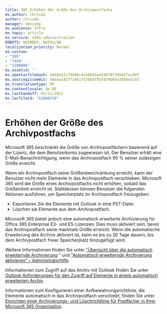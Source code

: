 ```yaml
---
title: 305 Erhöhen der Größe des Archivpostfachs
ms.author: chrisda
author: chrisda
manager: dansimp
ms.audience: ITPro
ms.topic: article
ms.service: o365-administration
ROBOTS: NOINDEX, NOFOLLOW
localization_priority: Normal
ms.custom:
- "305"
- "7494"
- "3100006"
ms.assetid: ''
ms.openlocfilehash: 5de8d12c74b0bc4cb0503a4199f07348427ac897
ms.sourcegitcommit: 49eaa1417714617d768df85fd79b65e35b6e5c83
ms.translationtype: MT
ms.contentlocale: de-DE
ms.lasthandoff: 02/11/2022
ms.locfileid: "62668219"
---
```

# <a name="increase-the-archive-mailbox-size"></a>Erhöhen der Größe des Archivpostfachs

Microsoft 365 beschränkt die Größe von Archivpostfächern basierend auf der Lizenz, die dem Benutzerkonto zugewiesen ist. Der Benutzer erhält eine E-Mail-Benachrichtigung, wenn das Archivpostfach 90 % seiner zulässigen Größe erreicht.

Wenn ein Archivpostfach seine Größenbeschränkung erreicht, kann der Benutzer nicht mehr Elemente in das Archivpostfach verschieben. Microsoft 365 wird die Größe eines Archivpostfachs nicht erhöhen, sobald das Größenlimit erreicht ist. Stattdessen können Benutzer die folgenden Aktionen ausführen, um Speicherplatz im Archivpostfach freizugeben:

- Exportieren Sie die Elemente mit Outlook in eine PST-Datei.
- Löschen sie Elemente aus dem Archivpostfach.

Microsoft 365 bietet jedoch eine automatisch erweiterte Archivierung für Office 365 Enterprise E3- und E5-Lizenzen. Dies muss aktiviert sein, bevor das Archivpostfach seine maximale Größe erreicht. Wenn die automatische Erweiterung des Archivs aktiviert ist, kann es bis zu 30 Tage dauern, bis dem Archivpostfach freier Speicherplatz hinzugefügt wird.

Weitere Informationen finden Sie unter ["Übersicht über die automatisch erweiternde Archivierung](https://docs.microsoft.com/microsoft-365/compliance/autoexpanding-archiving) " und ["Automatisch erweiternde Archivierung aktivieren" – Administratorhilfe](https://docs.microsoft.com/microsoft-365/compliance/enable-autoexpanding-archiving).

Informationen zum Zugriff auf das Archiv mit Outlook finden Sie unter [Outlook Anforderungen für den Zugriff auf Elemente in einem automatisch erweiterten Archiv](https://docs.microsoft.com/microsoft-365/compliance/autoexpanding-archiving#outlook-requirements-for-accessing-items-in-an-auto-expanded-archive).

Informationen zum Konfigurieren einer Aufbewahrungsrichtlinie, die Elemente automatisch in das Archivpostfach verschiebt, finden Sie unter [Einrichten einer Archivierungs- und Löschrichtlinie für Postfächer in Ihrer Microsoft 365 Organisation](https://docs.microsoft.com//microsoft-365/compliance/set-up-an-archive-and-deletion-policy-for-mailboxes).